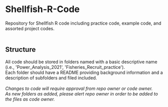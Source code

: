 # Shellfish-R-Code
Repository for Shellfish R code including practice code, example code, and assorted project codes. <br>
<br>
## Structure
All code should be stored in folders named with a basic descriptive name (i.e., 'Power_Analysis_2021', 'Fisheries_Recruit_practice'). <br>
Each folder should have a README providing background information and a description of subfolders and filed included. <br>
<br>
*Changes to code will require approval from repo owner or code owner.* <br>
*As new folders as added, please alert repo owner in order to be added to the files as code owner.*
